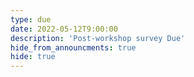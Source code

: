 ```yaml
---
type: due
date: 2022-05-12T9:00:00
description: 'Post-workshop survey Due'
hide_from_announcments: true
hide: true
---
```

